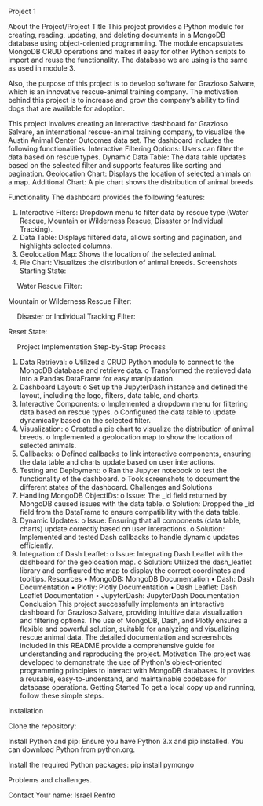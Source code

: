 Project 1


About the Project/Project Title
This project provides a Python module for creating, reading, updating, and deleting documents in a MongoDB database using object-oriented programming. The module encapsulates MongoDB CRUD operations and makes it easy for other Python scripts to import and reuse the functionality. The database we are using is the same as used in module 3.

Also, the purpose of this project is to develop software for Grazioso Salvare, which is an innovative rescue-animal training company. The motivation behind this project is to increase and grow the company’s ability to find dogs that are available for adoption.

This project involves creating an interactive dashboard for Grazioso Salvare, an international rescue-animal training company, to visualize the Austin Animal Center Outcomes data set. The dashboard includes the following functionalities:
Interactive Filtering Options: Users can filter the data based on rescue types.
Dynamic Data Table: The data table updates based on the selected filter and supports features like sorting and pagination.
Geolocation Chart: Displays the location of selected animals on a map.
Additional Chart: A pie chart shows the distribution of animal breeds.

Functionality
The dashboard provides the following features:
1.	Interactive Filters: Dropdown menu to filter data by rescue type (Water Rescue, Mountain or Wilderness Rescue, Disaster or Individual Tracking).
2.	Data Table: Displays filtered data, allows sorting and pagination, and highlights selected columns.
3.	Geolocation Map: Shows the location of the selected animal.
4.	Pie Chart: Visualizes the distribution of animal breeds.
Screenshots
 
Starting State: 
 
 

 
Water Rescue Filter: 
 
Mountain or Wilderness Rescue Filter: 
 
 
Disaster or Individual Tracking Filter: 
 
Reset State:
 

 
Project Implementation
Step-by-Step Process
1.	Data Retrieval:
o	Utilized a CRUD Python module to connect to the MongoDB database and retrieve data.
o	Transformed the retrieved data into a Pandas DataFrame for easy manipulation.
2.	Dashboard Layout:
o	Set up the JupyterDash instance and defined the layout, including the logo, filters, data table, and charts.
3.	Interactive Components:
o	Implemented a dropdown menu for filtering data based on rescue types.
o	Configured the data table to update dynamically based on the selected filter.
4.	Visualization:
o	Created a pie chart to visualize the distribution of animal breeds.
o	Implemented a geolocation map to show the location of selected animals.
5.	Callbacks:
o	Defined callbacks to link interactive components, ensuring the data table and charts update based on user interactions.
6.	Testing and Deployment:
o	Ran the Jupyter notebook to test the functionality of the dashboard.
o	Took screenshots to document the different states of the dashboard.
Challenges and Solutions
1.	Handling MongoDB ObjectIDs:
o	Issue: The _id field returned by MongoDB caused issues with the data table.
o	Solution: Dropped the _id field from the DataFrame to ensure compatibility with the data table.
2.	Dynamic Updates:
o	Issue: Ensuring that all components (data table, charts) update correctly based on user interactions.
o	Solution: Implemented and tested Dash callbacks to handle dynamic updates efficiently.
3.	Integration of Dash Leaflet:
o	Issue: Integrating Dash Leaflet with the dashboard for the geolocation map.
o	Solution: Utilized the dash_leaflet library and configured the map to display the correct coordinates and tooltips.
Resources
•	MongoDB: MongoDB Documentation
•	Dash: Dash Documentation
•	Plotly: Plotly Documentation
•	Dash Leaflet: Dash Leaflet Documentation
•	JupyterDash: JupyterDash Documentation
Conclusion
This project successfully implements an interactive dashboard for Grazioso Salvare, providing intuitive data visualization and filtering options. The use of MongoDB, Dash, and Plotly ensures a flexible and powerful solution, suitable for analyzing and visualizing rescue animal data. The detailed documentation and screenshots included in this README provide a comprehensive guide for understanding and reproducing the project.
Motivation
The project was developed to demonstrate the use of Python's object-oriented programming principles to interact with MongoDB databases. It provides a reusable, easy-to-understand, and maintainable codebase for database operations.
Getting Started
To get a local copy up and running, follow these simple steps.

Installation

Clone the repository:


Install Python and pip: Ensure you have Python 3.x and pip installed. You can download Python from python.org.

Install the required Python packages:
pip install pymongo



Problems and challenges. 

Contact
Your name: Israel Renfro
